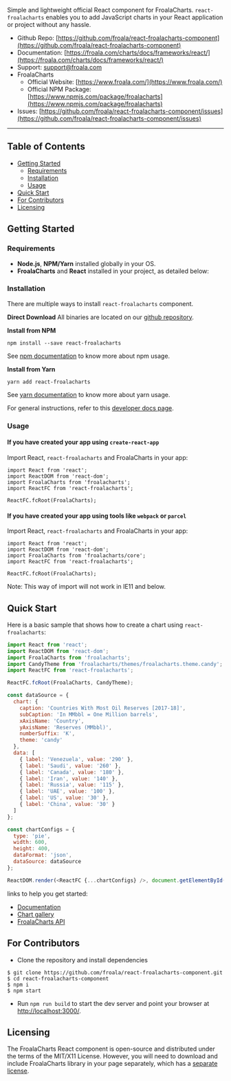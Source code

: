 Simple and lightweight official React component for FroalaCharts. `react-froalacharts` enables you to add JavaScript charts in your React application or project without any hassle.


- Github Repo: [https://github.com/froala/react-froalacharts-component](https://github.com/froala/react-froalacharts-component)
- Documentation: [https://froala.com/charts/docs/frameworks/react/](https://froala.com/charts/docs/frameworks/react/)
- Support: [support@froala.com](support@froala.com)
- FroalaCharts
  - Official Website: [https://www.froala.com/](https://www.froala.com/)
  - Official NPM Package: [https://www.npmjs.com/package/froalacharts](https://www.npmjs.com/package/froalacharts)
- Issues: [https://github.com/froala/react-froalacharts-component/issues](https://github.com/froala/react-froalacharts-component/issues)

---

## Table of Contents

- [Getting Started](#getting-started)
  - [Requirements](#requirements)
  - [Installation](#installation)
  - [Usage](#usage)
- [Quick Start](#quick-start)
- [For Contributors](#for-contributors)
- [Licensing](#licensing)

## Getting Started

### Requirements

- **Node.js**, **NPM/Yarn** installed globally in your OS.
- **FroalaCharts** and **React** installed in your project, as detailed below:

### Installation

There are multiple ways to install `react-froalacharts` component.

**Direct Download**
All binaries are located on our [github repository](https://github.com/froala/react-froalacharts-component).

**Install from NPM**

```
npm install --save react-froalacharts
```

See [npm documentation](https://docs.npmjs.com/) to know more about npm usage.

**Install from Yarn**

```
yarn add react-froalacharts
```

See [yarn documentation](https://yarnpkg.com/en/docs) to know more about yarn usage.

For general instructions, refer to this [developer docs page](https://froala.com/charts/docs/frameworks/react/).

### Usage

#### If you have created your app using `create-react-app`

Import React, `react-froalacharts` and FroalaCharts in your app:

```
import React from 'react';
import ReactDOM from 'react-dom';
import FroalaCharts from 'froalacharts';
import ReactFC from 'react-froalacharts';

ReactFC.fcRoot(FroalaCharts);
```

#### If you have created your app using tools like `webpack` or `parcel`

Import React, `react-froalacharts` and FroalaCharts in your app:

```
import React from 'react';
import ReactDOM from 'react-dom';
import FroalaCharts from 'froalacharts/core';
import ReactFC from 'react-froalacharts';

ReactFC.fcRoot(FroalaCharts);
```

Note: This way of import will not work in IE11 and below.

## Quick Start

Here is a basic sample that shows how to create a chart using `react-froalacharts`:

```javascript
import React from 'react';
import ReactDOM from 'react-dom';
import FroalaCharts from 'froalacharts';
import CandyTheme from 'froalacharts/themes/froalacharts.theme.candy';
import ReactFC from 'react-froalacharts';

ReactFC.fcRoot(FroalaCharts, CandyTheme);

const dataSource = {
  chart: {
    caption: 'Countries With Most Oil Reserves [2017-18]',
    subCaption: 'In MMbbl = One Million barrels',
    xAxisName: 'Country',
    yAxisName: 'Reserves (MMbbl)',
    numberSuffix: 'K',
    theme: 'candy'
  },
  data: [
    { label: 'Venezuela', value: '290' },
    { label: 'Saudi', value: '260' },
    { label: 'Canada', value: '180' },
    { label: 'Iran', value: '140' },
    { label: 'Russia', value: '115' },
    { label: 'UAE', value: '100' },
    { label: 'US', value: '30' },
    { label: 'China', value: '30' }
  ]
};

const chartConfigs = {
  type: 'pie',
  width: 600,
  height: 400,
  dataFormat: 'json',
  dataSource: dataSource
};

ReactDOM.render(<ReactFC {...chartConfigs} />, document.getElementById('root'));
```

links to help you get started:

- [Documentation](https://froala.com/charts/docs/frameworks/react/)
- [Chart gallery](https://froala.com/charts/tour/)
- [FroalaCharts API](https://froala.com/charts/docs/api/options/#FroalaCharts.options)

## For Contributors

- Clone the repository and install dependencies

```
$ git clone https://github.com/froala/react-froalacharts-component.git
$ cd react-froalacharts-component
$ npm i
$ npm start
```

- Run `npm run build` to start the dev server and point your browser at [http://localhost:3000/](http://localhost:3000/).

## Licensing

The FroalaCharts React component is open-source and distributed under the terms of the MIT/X11 License. However, you will need to download and include FroalaCharts library in your page separately, which has a [separate license](https://www.ideracorp.com/Legal/Froala/FroalaChartsLicenseAgreement).
